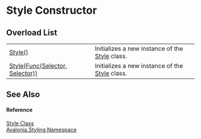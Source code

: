 # Style Constructor


## Overload List
<table>
<tr>
<td><a href="M_Avalonia_Styling_Style__ctor">Style()</a></td>
<td>Initializes a new instance of the <a href="T_Avalonia_Styling_Style">Style</a> class.</td>
</tr>
<tr>
<td><a href="M_Avalonia_Styling_Style__ctor_1">Style(Func(Selector, Selector))</a></td>
<td>Initializes a new instance of the <a href="T_Avalonia_Styling_Style">Style</a> class.</td>
</tr>
</table>

## See Also


#### Reference
<a href="T_Avalonia_Styling_Style">Style Class</a>  
<a href="N_Avalonia_Styling">Avalonia.Styling Namespace</a>  
